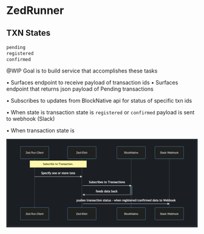 # ZedRunner

## TXN States

```
pending
registered
confirmed
```


@WIP Goal is to build service that accomplishes these tasks

• Surfaces endpoint to receive payload of transaction ids
• Surfaces endpoint that returns json payload of Pending transactions

• Subscribes to updates from BlockNative api for status of specific txn ids

• When state is transaction state is `registered` or `confirmed` payload is sent to webhook (Slack)

• When transaction state is 

<img src="support/flow.png" />
